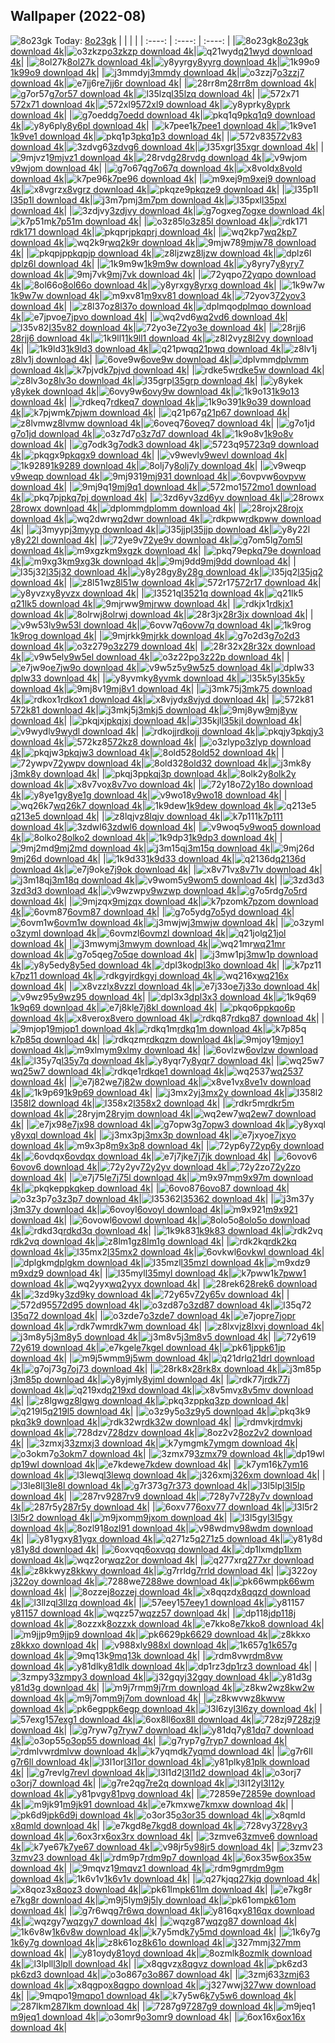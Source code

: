 ## Wallpaper (2022-08)
![8o23gk](https://th.wallhaven.cc/small/8o/8o23gk.jpg) Today: [8o23gk](https://th.wallhaven.cc/small/8o/8o23gk.jpg)
|      |      |      |
| :----: | :----: | :----: |
|![8o23gk](https://th.wallhaven.cc/small/8o/8o23gk.jpg)[8o23gk download 4k](https://wallhaven.cc/w/8o23gk)|![o3zkzp](https://th.wallhaven.cc/small/o3/o3zkzp.jpg)[o3zkzp download 4k](https://wallhaven.cc/w/o3zkzp)|![q21wyd](https://th.wallhaven.cc/small/q2/q21wyd.jpg)[q21wyd download 4k](https://wallhaven.cc/w/q21wyd)|
|![8ol27k](https://th.wallhaven.cc/small/8o/8ol27k.jpg)[8ol27k download 4k](https://wallhaven.cc/w/8ol27k)|![y8yyrg](https://th.wallhaven.cc/small/y8/y8yyrg.jpg)[y8yyrg download 4k](https://wallhaven.cc/w/y8yyrg)|![1k99o9](https://th.wallhaven.cc/small/1k/1k99o9.jpg)[1k99o9 download 4k](https://wallhaven.cc/w/1k99o9)|
|![j3mmdy](https://th.wallhaven.cc/small/j3/j3mmdy.jpg)[j3mmdy download 4k](https://wallhaven.cc/w/j3mmdy)|![o3zzj7](https://th.wallhaven.cc/small/o3/o3zzj7.jpg)[o3zzj7 download 4k](https://wallhaven.cc/w/o3zzj7)|![e7jj6r](https://th.wallhaven.cc/small/e7/e7jj6r.jpg)[e7jj6r download 4k](https://wallhaven.cc/w/e7jj6r)|
|![28rr8m](https://th.wallhaven.cc/small/28/28rr8m.jpg)[28rr8m download 4k](https://wallhaven.cc/w/28rr8m)|![g7or57](https://th.wallhaven.cc/small/g7/g7or57.jpg)[g7or57 download 4k](https://wallhaven.cc/w/g7or57)|![l35lzq](https://th.wallhaven.cc/small/l3/l35lzq.jpg)[l35lzq download 4k](https://wallhaven.cc/w/l35lzq)|
|![572x71](https://th.wallhaven.cc/small/57/572x71.jpg)[572x71 download 4k](https://wallhaven.cc/w/572x71)|![572xl9](https://th.wallhaven.cc/small/57/572xl9.jpg)[572xl9 download 4k](https://wallhaven.cc/w/572xl9)|![y8yprk](https://th.wallhaven.cc/small/y8/y8yprk.jpg)[y8yprk download 4k](https://wallhaven.cc/w/y8yprk)|
|![g7oedd](https://th.wallhaven.cc/small/g7/g7oedd.jpg)[g7oedd download 4k](https://wallhaven.cc/w/g7oedd)|![pkq1q9](https://th.wallhaven.cc/small/pk/pkq1q9.jpg)[pkq1q9 download 4k](https://wallhaven.cc/w/pkq1q9)|![y8y6pl](https://th.wallhaven.cc/small/y8/y8y6pl.jpg)[y8y6pl download 4k](https://wallhaven.cc/w/y8y6pl)|
|![k7pee1](https://th.wallhaven.cc/small/k7/k7pee1.jpg)[k7pee1 download 4k](https://wallhaven.cc/w/k7pee1)|![1k9ve1](https://th.wallhaven.cc/small/1k/1k9ve1.jpg)[1k9ve1 download 4k](https://wallhaven.cc/w/1k9ve1)|![pkq1p3](https://th.wallhaven.cc/small/pk/pkq1p3.jpg)[pkq1p3 download 4k](https://wallhaven.cc/w/pkq1p3)|
|![572v83](https://th.wallhaven.cc/small/57/572v83.jpg)[572v83 download 4k](https://wallhaven.cc/w/572v83)|![3zdvg6](https://th.wallhaven.cc/small/3z/3zdvg6.jpg)[3zdvg6 download 4k](https://wallhaven.cc/w/3zdvg6)|![l35xgr](https://th.wallhaven.cc/small/l3/l35xgr.jpg)[l35xgr download 4k](https://wallhaven.cc/w/l35xgr)|
|![9mjvz1](https://th.wallhaven.cc/small/9m/9mjvz1.jpg)[9mjvz1 download 4k](https://wallhaven.cc/w/9mjvz1)|![28rvdg](https://th.wallhaven.cc/small/28/28rvdg.jpg)[28rvdg download 4k](https://wallhaven.cc/w/28rvdg)|![v9wjom](https://th.wallhaven.cc/small/v9/v9wjom.jpg)[v9wjom download 4k](https://wallhaven.cc/w/v9wjom)|
|![g7o67q](https://th.wallhaven.cc/small/g7/g7o67q.jpg)[g7o67q download 4k](https://wallhaven.cc/w/g7o67q)|![x8vold](https://th.wallhaven.cc/small/x8/x8vold.jpg)[x8vold download 4k](https://wallhaven.cc/w/x8vold)|![k7pe96](https://th.wallhaven.cc/small/k7/k7pe96.jpg)[k7pe96 download 4k](https://wallhaven.cc/w/k7pe96)|
|![m9xej9](https://th.wallhaven.cc/small/m9/m9xej9.jpg)[m9xej9 download 4k](https://wallhaven.cc/w/m9xej9)|![x8vgrz](https://th.wallhaven.cc/small/x8/x8vgrz.jpg)[x8vgrz download 4k](https://wallhaven.cc/w/x8vgrz)|![pkqze9](https://th.wallhaven.cc/small/pk/pkqze9.jpg)[pkqze9 download 4k](https://wallhaven.cc/w/pkqze9)|
|![l35p1l](https://th.wallhaven.cc/small/l3/l35p1l.jpg)[l35p1l download 4k](https://wallhaven.cc/w/l35p1l)|![j3m7pm](https://th.wallhaven.cc/small/j3/j3m7pm.jpg)[j3m7pm download 4k](https://wallhaven.cc/w/j3m7pm)|![l35pxl](https://th.wallhaven.cc/small/l3/l35pxl.jpg)[l35pxl download 4k](https://wallhaven.cc/w/l35pxl)|
|![3zdjvy](https://th.wallhaven.cc/small/3z/3zdjvy.jpg)[3zdjvy download 4k](https://wallhaven.cc/w/3zdjvy)|![g7ogxe](https://th.wallhaven.cc/small/g7/g7ogxe.jpg)[g7ogxe download 4k](https://wallhaven.cc/w/g7ogxe)|![k7p51m](https://th.wallhaven.cc/small/k7/k7p51m.jpg)[k7p51m download 4k](https://wallhaven.cc/w/k7p51m)|
|![o3z85l](https://th.wallhaven.cc/small/o3/o3z85l.jpg)[o3z85l download 4k](https://wallhaven.cc/w/o3z85l)|![rdk171](https://th.wallhaven.cc/small/rd/rdk171.jpg)[rdk171 download 4k](https://wallhaven.cc/w/rdk171)|![pkqprj](https://th.wallhaven.cc/small/pk/pkqprj.jpg)[pkqprj download 4k](https://wallhaven.cc/w/pkqprj)|
|![wq2kp7](https://th.wallhaven.cc/small/wq/wq2kp7.jpg)[wq2kp7 download 4k](https://wallhaven.cc/w/wq2kp7)|![wq2k9r](https://th.wallhaven.cc/small/wq/wq2k9r.jpg)[wq2k9r download 4k](https://wallhaven.cc/w/wq2k9r)|![9mjw78](https://th.wallhaven.cc/small/9m/9mjw78.jpg)[9mjw78 download 4k](https://wallhaven.cc/w/9mjw78)|
|![pkqpjp](https://th.wallhaven.cc/small/pk/pkqpjp.jpg)[pkqpjp download 4k](https://wallhaven.cc/w/pkqpjp)|![z8ljzw](https://th.wallhaven.cc/small/z8/z8ljzw.jpg)[z8ljzw download 4k](https://wallhaven.cc/w/z8ljzw)|![dplz6l](https://th.wallhaven.cc/small/dp/dplz6l.jpg)[dplz6l download 4k](https://wallhaven.cc/w/dplz6l)|
|![1k9m9w](https://th.wallhaven.cc/small/1k/1k9m9w.jpg)[1k9m9w download 4k](https://wallhaven.cc/w/1k9m9w)|![y8yry7](https://th.wallhaven.cc/small/y8/y8yry7.jpg)[y8yry7 download 4k](https://wallhaven.cc/w/y8yry7)|![9mj7vk](https://th.wallhaven.cc/small/9m/9mj7vk.jpg)[9mj7vk download 4k](https://wallhaven.cc/w/9mj7vk)|
|![72yqpo](https://th.wallhaven.cc/small/72/72yqpo.jpg)[72yqpo download 4k](https://wallhaven.cc/w/72yqpo)|![8ol66o](https://th.wallhaven.cc/small/8o/8ol66o.jpg)[8ol66o download 4k](https://wallhaven.cc/w/8ol66o)|![y8yrxg](https://th.wallhaven.cc/small/y8/y8yrxg.jpg)[y8yrxg download 4k](https://wallhaven.cc/w/y8yrxg)|
|![1k9w7w](https://th.wallhaven.cc/small/1k/1k9w7w.jpg)[1k9w7w download 4k](https://wallhaven.cc/w/1k9w7w)|![m9xv81](https://th.wallhaven.cc/small/m9/m9xv81.jpg)[m9xv81 download 4k](https://wallhaven.cc/w/m9xv81)|![72yov3](https://th.wallhaven.cc/small/72/72yov3.jpg)[72yov3 download 4k](https://wallhaven.cc/w/72yov3)|
|![z8l37o](https://th.wallhaven.cc/small/z8/z8l37o.jpg)[z8l37o download 4k](https://wallhaven.cc/w/z8l37o)|![dplmqo](https://th.wallhaven.cc/small/dp/dplmqo.jpg)[dplmqo download 4k](https://wallhaven.cc/w/dplmqo)|![e7jpvo](https://th.wallhaven.cc/small/e7/e7jpvo.jpg)[e7jpvo download 4k](https://wallhaven.cc/w/e7jpvo)|
|![wq2vd6](https://th.wallhaven.cc/small/wq/wq2vd6.jpg)[wq2vd6 download 4k](https://wallhaven.cc/w/wq2vd6)|![l35v82](https://th.wallhaven.cc/small/l3/l35v82.jpg)[l35v82 download 4k](https://wallhaven.cc/w/l35v82)|![72yo3e](https://th.wallhaven.cc/small/72/72yo3e.jpg)[72yo3e download 4k](https://wallhaven.cc/w/72yo3e)|
|![28rjj6](https://th.wallhaven.cc/small/28/28rjj6.jpg)[28rjj6 download 4k](https://wallhaven.cc/w/28rjj6)|![1k9ll1](https://th.wallhaven.cc/small/1k/1k9ll1.jpg)[1k9ll1 download 4k](https://wallhaven.cc/w/1k9ll1)|![z8l2vy](https://th.wallhaven.cc/small/z8/z8l2vy.jpg)[z8l2vy download 4k](https://wallhaven.cc/w/z8l2vy)|
|![1k9ld3](https://th.wallhaven.cc/small/1k/1k9ld3.jpg)[1k9ld3 download 4k](https://wallhaven.cc/w/1k9ld3)|![q21pwq](https://th.wallhaven.cc/small/q2/q21pwq.jpg)[q21pwq download 4k](https://wallhaven.cc/w/q21pwq)|![z8lv1j](https://th.wallhaven.cc/small/z8/z8lv1j.jpg)[z8lv1j download 4k](https://wallhaven.cc/w/z8lv1j)|
|![6ove9w](https://th.wallhaven.cc/small/6o/6ove9w.jpg)[6ove9w download 4k](https://wallhaven.cc/w/6ove9w)|![dplvmm](https://th.wallhaven.cc/small/dp/dplvmm.jpg)[dplvmm download 4k](https://wallhaven.cc/w/dplvmm)|![k7pjvd](https://th.wallhaven.cc/small/k7/k7pjvd.jpg)[k7pjvd download 4k](https://wallhaven.cc/w/k7pjvd)|
|![rdke5w](https://th.wallhaven.cc/small/rd/rdke5w.jpg)[rdke5w download 4k](https://wallhaven.cc/w/rdke5w)|![z8lv3o](https://th.wallhaven.cc/small/z8/z8lv3o.jpg)[z8lv3o download 4k](https://wallhaven.cc/w/z8lv3o)|![l35grp](https://th.wallhaven.cc/small/l3/l35grp.jpg)[l35grp download 4k](https://wallhaven.cc/w/l35grp)|
|![y8ykek](https://th.wallhaven.cc/small/y8/y8ykek.jpg)[y8ykek download 4k](https://wallhaven.cc/w/y8ykek)|![6ovy9w](https://th.wallhaven.cc/small/6o/6ovy9w.jpg)[6ovy9w download 4k](https://wallhaven.cc/w/6ovy9w)|![1k9o13](https://th.wallhaven.cc/small/1k/1k9o13.jpg)[1k9o13 download 4k](https://wallhaven.cc/w/1k9o13)|
|![rdkeq7](https://th.wallhaven.cc/small/rd/rdkeq7.jpg)[rdkeq7 download 4k](https://wallhaven.cc/w/rdkeq7)|![1k9o39](https://th.wallhaven.cc/small/1k/1k9o39.jpg)[1k9o39 download 4k](https://wallhaven.cc/w/1k9o39)|![k7pjwm](https://th.wallhaven.cc/small/k7/k7pjwm.jpg)[k7pjwm download 4k](https://wallhaven.cc/w/k7pjwm)|
|![q21p67](https://th.wallhaven.cc/small/q2/q21p67.jpg)[q21p67 download 4k](https://wallhaven.cc/w/q21p67)|![z8lvmw](https://th.wallhaven.cc/small/z8/z8lvmw.jpg)[z8lvmw download 4k](https://wallhaven.cc/w/z8lvmw)|![6oveq7](https://th.wallhaven.cc/small/6o/6oveq7.jpg)[6oveq7 download 4k](https://wallhaven.cc/w/6oveq7)|
|![g7o1jd](https://th.wallhaven.cc/small/g7/g7o1jd.jpg)[g7o1jd download 4k](https://wallhaven.cc/w/g7o1jd)|![o3z7d7](https://th.wallhaven.cc/small/o3/o3z7d7.jpg)[o3z7d7 download 4k](https://wallhaven.cc/w/o3z7d7)|![1k9o8v](https://th.wallhaven.cc/small/1k/1k9o8v.jpg)[1k9o8v download 4k](https://wallhaven.cc/w/1k9o8v)|
|![g7odk3](https://th.wallhaven.cc/small/g7/g7odk3.jpg)[g7odk3 download 4k](https://wallhaven.cc/w/g7odk3)|![5723q9](https://th.wallhaven.cc/small/57/5723q9.jpg)[5723q9 download 4k](https://wallhaven.cc/w/5723q9)|![pkqgx9](https://th.wallhaven.cc/small/pk/pkqgx9.jpg)[pkqgx9 download 4k](https://wallhaven.cc/w/pkqgx9)|
|![v9wevl](https://th.wallhaven.cc/small/v9/v9wevl.jpg)[v9wevl download 4k](https://wallhaven.cc/w/v9wevl)|![1k9289](https://th.wallhaven.cc/small/1k/1k9289.jpg)[1k9289 download 4k](https://wallhaven.cc/w/1k9289)|![8olj7y](https://th.wallhaven.cc/small/8o/8olj7y.jpg)[8olj7y download 4k](https://wallhaven.cc/w/8olj7y)|
|![v9weqp](https://th.wallhaven.cc/small/v9/v9weqp.jpg)[v9weqp download 4k](https://wallhaven.cc/w/v9weqp)|![9mj931](https://th.wallhaven.cc/small/9m/9mj931.jpg)[9mj931 download 4k](https://wallhaven.cc/w/9mj931)|![6ovpvw](https://th.wallhaven.cc/small/6o/6ovpvw.jpg)[6ovpvw download 4k](https://wallhaven.cc/w/6ovpvw)|
|![9mj9q1](https://th.wallhaven.cc/small/9m/9mj9q1.jpg)[9mj9q1 download 4k](https://wallhaven.cc/w/9mj9q1)|![572mo1](https://th.wallhaven.cc/small/57/572mo1.jpg)[572mo1 download 4k](https://wallhaven.cc/w/572mo1)|![pkq7pj](https://th.wallhaven.cc/small/pk/pkq7pj.jpg)[pkq7pj download 4k](https://wallhaven.cc/w/pkq7pj)|
|![3zd6yv](https://th.wallhaven.cc/small/3z/3zd6yv.jpg)[3zd6yv download 4k](https://wallhaven.cc/w/3zd6yv)|![28rowx](https://th.wallhaven.cc/small/28/28rowx.jpg)[28rowx download 4k](https://wallhaven.cc/w/28rowx)|![dplomm](https://th.wallhaven.cc/small/dp/dplomm.jpg)[dplomm download 4k](https://wallhaven.cc/w/dplomm)|
|![28rojx](https://th.wallhaven.cc/small/28/28rojx.jpg)[28rojx download 4k](https://wallhaven.cc/w/28rojx)|![wq2dwr](https://th.wallhaven.cc/small/wq/wq2dwr.jpg)[wq2dwr download 4k](https://wallhaven.cc/w/wq2dwr)|![rdkpww](https://th.wallhaven.cc/small/rd/rdkpww.jpg)[rdkpww download 4k](https://wallhaven.cc/w/rdkpww)|
|![j3myyp](https://th.wallhaven.cc/small/j3/j3myyp.jpg)[j3myyp download 4k](https://wallhaven.cc/w/j3myyp)|![l35jjp](https://th.wallhaven.cc/small/l3/l35jjp.jpg)[l35jjp download 4k](https://wallhaven.cc/w/l35jjp)|![y8y22l](https://th.wallhaven.cc/small/y8/y8y22l.jpg)[y8y22l download 4k](https://wallhaven.cc/w/y8y22l)|
|![72ye9v](https://th.wallhaven.cc/small/72/72ye9v.jpg)[72ye9v download 4k](https://wallhaven.cc/w/72ye9v)|![g7om5l](https://th.wallhaven.cc/small/g7/g7om5l.jpg)[g7om5l download 4k](https://wallhaven.cc/w/g7om5l)|![m9xgzk](https://th.wallhaven.cc/small/m9/m9xgzk.jpg)[m9xgzk download 4k](https://wallhaven.cc/w/m9xgzk)|
|![pkq79e](https://th.wallhaven.cc/small/pk/pkq79e.jpg)[pkq79e download 4k](https://wallhaven.cc/w/pkq79e)|![m9xg3k](https://th.wallhaven.cc/small/m9/m9xg3k.jpg)[m9xg3k download 4k](https://wallhaven.cc/w/m9xg3k)|![9mj9dd](https://th.wallhaven.cc/small/9m/9mj9dd.jpg)[9mj9dd download 4k](https://wallhaven.cc/w/9mj9dd)|
|![l35j32](https://th.wallhaven.cc/small/l3/l35j32.jpg)[l35j32 download 4k](https://wallhaven.cc/w/l35j32)|![y8y28g](https://th.wallhaven.cc/small/y8/y8y28g.jpg)[y8y28g download 4k](https://wallhaven.cc/w/y8y28g)|![l35jq2](https://th.wallhaven.cc/small/l3/l35jq2.jpg)[l35jq2 download 4k](https://wallhaven.cc/w/l35jq2)|
|![z8l51w](https://th.wallhaven.cc/small/z8/z8l51w.jpg)[z8l51w download 4k](https://wallhaven.cc/w/z8l51w)|![572r17](https://th.wallhaven.cc/small/57/572r17.jpg)[572r17 download 4k](https://wallhaven.cc/w/572r17)|![y8yvzx](https://th.wallhaven.cc/small/y8/y8yvzx.jpg)[y8yvzx download 4k](https://wallhaven.cc/w/y8yvzx)|
|![l3521q](https://th.wallhaven.cc/small/l3/l3521q.jpg)[l3521q download 4k](https://wallhaven.cc/w/l3521q)|![q21lk5](https://th.wallhaven.cc/small/q2/q21lk5.jpg)[q21lk5 download 4k](https://wallhaven.cc/w/q21lk5)|![9mjrww](https://th.wallhaven.cc/small/9m/9mjrww.jpg)[9mjrww download 4k](https://wallhaven.cc/w/9mjrww)|
|![rdkjx1](https://th.wallhaven.cc/small/rd/rdkjx1.jpg)[rdkjx1 download 4k](https://wallhaven.cc/w/rdkjx1)|![8olrwj](https://th.wallhaven.cc/small/8o/8olrwj.jpg)[8olrwj download 4k](https://wallhaven.cc/w/8olrwj)|![28r3jx](https://th.wallhaven.cc/small/28/28r3jx.jpg)[28r3jx download 4k](https://wallhaven.cc/w/28r3jx)|
|![v9w53l](https://th.wallhaven.cc/small/v9/v9w53l.jpg)[v9w53l download 4k](https://wallhaven.cc/w/v9w53l)|![6ovw7q](https://th.wallhaven.cc/small/6o/6ovw7q.jpg)[6ovw7q download 4k](https://wallhaven.cc/w/6ovw7q)|![1k9rog](https://th.wallhaven.cc/small/1k/1k9rog.jpg)[1k9rog download 4k](https://wallhaven.cc/w/1k9rog)|
|![9mjrkk](https://th.wallhaven.cc/small/9m/9mjrkk.jpg)[9mjrkk download 4k](https://wallhaven.cc/w/9mjrkk)|![g7o2d3](https://th.wallhaven.cc/small/g7/g7o2d3.jpg)[g7o2d3 download 4k](https://wallhaven.cc/w/g7o2d3)|![o3z279](https://th.wallhaven.cc/small/o3/o3z279.jpg)[o3z279 download 4k](https://wallhaven.cc/w/o3z279)|
|![28r32x](https://th.wallhaven.cc/small/28/28r32x.jpg)[28r32x download 4k](https://wallhaven.cc/w/28r32x)|![v9w5el](https://th.wallhaven.cc/small/v9/v9w5el.jpg)[v9w5el download 4k](https://wallhaven.cc/w/v9w5el)|![o3z22p](https://th.wallhaven.cc/small/o3/o3z22p.jpg)[o3z22p download 4k](https://wallhaven.cc/w/o3z22p)|
|![e7jw9o](https://th.wallhaven.cc/small/e7/e7jw9o.jpg)[e7jw9o download 4k](https://wallhaven.cc/w/e7jw9o)|![v9w5z5](https://th.wallhaven.cc/small/v9/v9w5z5.jpg)[v9w5z5 download 4k](https://wallhaven.cc/w/v9w5z5)|![dplw33](https://th.wallhaven.cc/small/dp/dplw33.jpg)[dplw33 download 4k](https://wallhaven.cc/w/dplw33)|
|![y8yvmk](https://th.wallhaven.cc/small/y8/y8yvmk.jpg)[y8yvmk download 4k](https://wallhaven.cc/w/y8yvmk)|![l35k5y](https://th.wallhaven.cc/small/l3/l35k5y.jpg)[l35k5y download 4k](https://wallhaven.cc/w/l35k5y)|![9mj8v1](https://th.wallhaven.cc/small/9m/9mj8v1.jpg)[9mj8v1 download 4k](https://wallhaven.cc/w/9mj8v1)|
|![j3mk75](https://th.wallhaven.cc/small/j3/j3mk75.jpg)[j3mk75 download 4k](https://wallhaven.cc/w/j3mk75)|![rdkox1](https://th.wallhaven.cc/small/rd/rdkox1.jpg)[rdkox1 download 4k](https://wallhaven.cc/w/rdkox1)|![x8vjyd](https://th.wallhaven.cc/small/x8/x8vjyd.jpg)[x8vjyd download 4k](https://wallhaven.cc/w/x8vjyd)|
|![572k81](https://th.wallhaven.cc/small/57/572k81.jpg)[572k81 download 4k](https://wallhaven.cc/w/572k81)|![j3mkj5](https://th.wallhaven.cc/small/j3/j3mkj5.jpg)[j3mkj5 download 4k](https://wallhaven.cc/w/j3mkj5)|![9mj8yw](https://th.wallhaven.cc/small/9m/9mj8yw.jpg)[9mj8yw download 4k](https://wallhaven.cc/w/9mj8yw)|
|![pkqjxj](https://th.wallhaven.cc/small/pk/pkqjxj.jpg)[pkqjxj download 4k](https://wallhaven.cc/w/pkqjxj)|![l35kjl](https://th.wallhaven.cc/small/l3/l35kjl.jpg)[l35kjl download 4k](https://wallhaven.cc/w/l35kjl)|![v9wydl](https://th.wallhaven.cc/small/v9/v9wydl.jpg)[v9wydl download 4k](https://wallhaven.cc/w/v9wydl)|
|![rdkojj](https://th.wallhaven.cc/small/rd/rdkojj.jpg)[rdkojj download 4k](https://wallhaven.cc/w/rdkojj)|![pkqjy3](https://th.wallhaven.cc/small/pk/pkqjy3.jpg)[pkqjy3 download 4k](https://wallhaven.cc/w/pkqjy3)|![572kz8](https://th.wallhaven.cc/small/57/572kz8.jpg)[572kz8 download 4k](https://wallhaven.cc/w/572kz8)|
|![o3zlyp](https://th.wallhaven.cc/small/o3/o3zlyp.jpg)[o3zlyp download 4k](https://wallhaven.cc/w/o3zlyp)|![pkqjw3](https://th.wallhaven.cc/small/pk/pkqjw3.jpg)[pkqjw3 download 4k](https://wallhaven.cc/w/pkqjw3)|![8old52](https://th.wallhaven.cc/small/8o/8old52.jpg)[8old52 download 4k](https://wallhaven.cc/w/8old52)|
|![72ywpv](https://th.wallhaven.cc/small/72/72ywpv.jpg)[72ywpv download 4k](https://wallhaven.cc/w/72ywpv)|![8old32](https://th.wallhaven.cc/small/8o/8old32.jpg)[8old32 download 4k](https://wallhaven.cc/w/8old32)|![j3mk8y](https://th.wallhaven.cc/small/j3/j3mk8y.jpg)[j3mk8y download 4k](https://wallhaven.cc/w/j3mk8y)|
|![pkqj3p](https://th.wallhaven.cc/small/pk/pkqj3p.jpg)[pkqj3p download 4k](https://wallhaven.cc/w/pkqj3p)|![8olk2y](https://th.wallhaven.cc/small/8o/8olk2y.jpg)[8olk2y download 4k](https://wallhaven.cc/w/8olk2y)|![x8v7vo](https://th.wallhaven.cc/small/x8/x8v7vo.jpg)[x8v7vo download 4k](https://wallhaven.cc/w/x8v7vo)|
|![72y18o](https://th.wallhaven.cc/small/72/72y18o.jpg)[72y18o download 4k](https://wallhaven.cc/w/72y18o)|![y8ye1g](https://th.wallhaven.cc/small/y8/y8ye1g.jpg)[y8ye1g download 4k](https://wallhaven.cc/w/y8ye1g)|![v9wo18](https://th.wallhaven.cc/small/v9/v9wo18.jpg)[v9wo18 download 4k](https://wallhaven.cc/w/v9wo18)|
|![wq26k7](https://th.wallhaven.cc/small/wq/wq26k7.jpg)[wq26k7 download 4k](https://wallhaven.cc/w/wq26k7)|![1k9dew](https://th.wallhaven.cc/small/1k/1k9dew.jpg)[1k9dew download 4k](https://wallhaven.cc/w/1k9dew)|![q213e5](https://th.wallhaven.cc/small/q2/q213e5.jpg)[q213e5 download 4k](https://wallhaven.cc/w/q213e5)|
|![z8lqjv](https://th.wallhaven.cc/small/z8/z8lqjv.jpg)[z8lqjv download 4k](https://wallhaven.cc/w/z8lqjv)|![k7p111](https://th.wallhaven.cc/small/k7/k7p111.jpg)[k7p111 download 4k](https://wallhaven.cc/w/k7p111)|![3zdwl6](https://th.wallhaven.cc/small/3z/3zdwl6.jpg)[3zdwl6 download 4k](https://wallhaven.cc/w/3zdwl6)|
|![v9woq5](https://th.wallhaven.cc/small/v9/v9woq5.jpg)[v9woq5 download 4k](https://wallhaven.cc/w/v9woq5)|![8olko2](https://th.wallhaven.cc/small/8o/8olko2.jpg)[8olko2 download 4k](https://wallhaven.cc/w/8olko2)|![1k9dp3](https://th.wallhaven.cc/small/1k/1k9dp3.jpg)[1k9dp3 download 4k](https://wallhaven.cc/w/1k9dp3)|
|![9mj2md](https://th.wallhaven.cc/small/9m/9mj2md.jpg)[9mj2md download 4k](https://wallhaven.cc/w/9mj2md)|![j3m15q](https://th.wallhaven.cc/small/j3/j3m15q.jpg)[j3m15q download 4k](https://wallhaven.cc/w/j3m15q)|![9mj26d](https://th.wallhaven.cc/small/9m/9mj26d.jpg)[9mj26d download 4k](https://wallhaven.cc/w/9mj26d)|
|![1k9d33](https://th.wallhaven.cc/small/1k/1k9d33.jpg)[1k9d33 download 4k](https://wallhaven.cc/w/1k9d33)|![q2136d](https://th.wallhaven.cc/small/q2/q2136d.jpg)[q2136d download 4k](https://wallhaven.cc/w/q2136d)|![e7j9ok](https://th.wallhaven.cc/small/e7/e7j9ok.jpg)[e7j9ok download 4k](https://wallhaven.cc/w/e7j9ok)|
|![x8v71v](https://th.wallhaven.cc/small/x8/x8v71v.jpg)[x8v71v download 4k](https://wallhaven.cc/w/x8v71v)|![j3m18q](https://th.wallhaven.cc/small/j3/j3m18q.jpg)[j3m18q download 4k](https://wallhaven.cc/w/j3m18q)|![v9wom5](https://th.wallhaven.cc/small/v9/v9wom5.jpg)[v9wom5 download 4k](https://wallhaven.cc/w/v9wom5)|
|![3zd3d3](https://th.wallhaven.cc/small/3z/3zd3d3.jpg)[3zd3d3 download 4k](https://wallhaven.cc/w/3zd3d3)|![v9wzwp](https://th.wallhaven.cc/small/v9/v9wzwp.jpg)[v9wzwp download 4k](https://wallhaven.cc/w/v9wzwp)|![g7o5rd](https://th.wallhaven.cc/small/g7/g7o5rd.jpg)[g7o5rd download 4k](https://wallhaven.cc/w/g7o5rd)|
|![9mjzqx](https://th.wallhaven.cc/small/9m/9mjzqx.jpg)[9mjzqx download 4k](https://wallhaven.cc/w/9mjzqx)|![k7pzom](https://th.wallhaven.cc/small/k7/k7pzom.jpg)[k7pzom download 4k](https://wallhaven.cc/w/k7pzom)|![6ovm87](https://th.wallhaven.cc/small/6o/6ovm87.jpg)[6ovm87 download 4k](https://wallhaven.cc/w/6ovm87)|
|![g7o5yd](https://th.wallhaven.cc/small/g7/g7o5yd.jpg)[g7o5yd download 4k](https://wallhaven.cc/w/g7o5yd)|![6ovm1w](https://th.wallhaven.cc/small/6o/6ovm1w.jpg)[6ovm1w download 4k](https://wallhaven.cc/w/6ovm1w)|![j3mwjw](https://th.wallhaven.cc/small/j3/j3mwjw.jpg)[j3mwjw download 4k](https://wallhaven.cc/w/j3mwjw)|
|![o3zyml](https://th.wallhaven.cc/small/o3/o3zyml.jpg)[o3zyml download 4k](https://wallhaven.cc/w/o3zyml)|![6ovmzl](https://th.wallhaven.cc/small/6o/6ovmzl.jpg)[6ovmzl download 4k](https://wallhaven.cc/w/6ovmzl)|![q21jol](https://th.wallhaven.cc/small/q2/q21jol.jpg)[q21jol download 4k](https://wallhaven.cc/w/q21jol)|
|![j3mwym](https://th.wallhaven.cc/small/j3/j3mwym.jpg)[j3mwym download 4k](https://wallhaven.cc/w/j3mwym)|![wq21mr](https://th.wallhaven.cc/small/wq/wq21mr.jpg)[wq21mr download 4k](https://wallhaven.cc/w/wq21mr)|![g7o5qe](https://th.wallhaven.cc/small/g7/g7o5qe.jpg)[g7o5qe download 4k](https://wallhaven.cc/w/g7o5qe)|
|![j3mw1p](https://th.wallhaven.cc/small/j3/j3mw1p.jpg)[j3mw1p download 4k](https://wallhaven.cc/w/j3mw1p)|![y8y5ed](https://th.wallhaven.cc/small/y8/y8y5ed.jpg)[y8y5ed download 4k](https://wallhaven.cc/w/y8y5ed)|![dpl3ko](https://th.wallhaven.cc/small/dp/dpl3ko.jpg)[dpl3ko download 4k](https://wallhaven.cc/w/dpl3ko)|
|![k7pz11](https://th.wallhaven.cc/small/k7/k7pz11.jpg)[k7pz11 download 4k](https://wallhaven.cc/w/k7pz11)|![rdkgyj](https://th.wallhaven.cc/small/rd/rdkgyj.jpg)[rdkgyj download 4k](https://wallhaven.cc/w/rdkgyj)|![wq216x](https://th.wallhaven.cc/small/wq/wq216x.jpg)[wq216x download 4k](https://wallhaven.cc/w/wq216x)|
|![x8vzzl](https://th.wallhaven.cc/small/x8/x8vzzl.jpg)[x8vzzl download 4k](https://wallhaven.cc/w/x8vzzl)|![e7j33o](https://th.wallhaven.cc/small/e7/e7j33o.jpg)[e7j33o download 4k](https://wallhaven.cc/w/e7j33o)|![v9wz95](https://th.wallhaven.cc/small/v9/v9wz95.jpg)[v9wz95 download 4k](https://wallhaven.cc/w/v9wz95)|
|![dpl3x3](https://th.wallhaven.cc/small/dp/dpl3x3.jpg)[dpl3x3 download 4k](https://wallhaven.cc/w/dpl3x3)|![1k9q69](https://th.wallhaven.cc/small/1k/1k9q69.jpg)[1k9q69 download 4k](https://wallhaven.cc/w/1k9q69)|![e7j8kl](https://th.wallhaven.cc/small/e7/e7j8kl.jpg)[e7j8kl download 4k](https://wallhaven.cc/w/e7j8kl)|
|![pkqo6p](https://th.wallhaven.cc/small/pk/pkqo6p.jpg)[pkqo6p download 4k](https://wallhaven.cc/w/pkqo6p)|![x8vero](https://th.wallhaven.cc/small/x8/x8vero.jpg)[x8vero download 4k](https://wallhaven.cc/w/x8vero)|![rdkq87](https://th.wallhaven.cc/small/rd/rdkq87.jpg)[rdkq87 download 4k](https://wallhaven.cc/w/rdkq87)|
|![9mjop1](https://th.wallhaven.cc/small/9m/9mjop1.jpg)[9mjop1 download 4k](https://wallhaven.cc/w/9mjop1)|![rdkq1m](https://th.wallhaven.cc/small/rd/rdkq1m.jpg)[rdkq1m download 4k](https://wallhaven.cc/w/rdkq1m)|![k7p85q](https://th.wallhaven.cc/small/k7/k7p85q.jpg)[k7p85q download 4k](https://wallhaven.cc/w/k7p85q)|
|![rdkqzm](https://th.wallhaven.cc/small/rd/rdkqzm.jpg)[rdkqzm download 4k](https://wallhaven.cc/w/rdkqzm)|![9mjoy1](https://th.wallhaven.cc/small/9m/9mjoy1.jpg)[9mjoy1 download 4k](https://wallhaven.cc/w/9mjoy1)|![m9xlmy](https://th.wallhaven.cc/small/m9/m9xlmy.jpg)[m9xlmy download 4k](https://wallhaven.cc/w/m9xlmy)|
|![6ovlzw](https://th.wallhaven.cc/small/6o/6ovlzw.jpg)[6ovlzw download 4k](https://wallhaven.cc/w/6ovlzw)|![l35y7q](https://th.wallhaven.cc/small/l3/l35y7q.jpg)[l35y7q download 4k](https://wallhaven.cc/w/l35y7q)|![y8yqr7](https://th.wallhaven.cc/small/y8/y8yqr7.jpg)[y8yqr7 download 4k](https://wallhaven.cc/w/y8yqr7)|
|![wq25w7](https://th.wallhaven.cc/small/wq/wq25w7.jpg)[wq25w7 download 4k](https://wallhaven.cc/w/wq25w7)|![rdkqe1](https://th.wallhaven.cc/small/rd/rdkqe1.jpg)[rdkqe1 download 4k](https://wallhaven.cc/w/rdkqe1)|![wq2537](https://th.wallhaven.cc/small/wq/wq2537.jpg)[wq2537 download 4k](https://wallhaven.cc/w/wq2537)|
|![e7j82w](https://th.wallhaven.cc/small/e7/e7j82w.jpg)[e7j82w download 4k](https://wallhaven.cc/w/e7j82w)|![x8ve1v](https://th.wallhaven.cc/small/x8/x8ve1v.jpg)[x8ve1v download 4k](https://wallhaven.cc/w/x8ve1v)|![1k9p69](https://th.wallhaven.cc/small/1k/1k9p69.jpg)[1k9p69 download 4k](https://wallhaven.cc/w/1k9p69)|
|![j3mx2y](https://th.wallhaven.cc/small/j3/j3mx2y.jpg)[j3mx2y download 4k](https://wallhaven.cc/w/j3mx2y)|![l358l2](https://th.wallhaven.cc/small/l3/l358l2.jpg)[l358l2 download 4k](https://wallhaven.cc/w/l358l2)|![l358x2](https://th.wallhaven.cc/small/l3/l358x2.jpg)[l358x2 download 4k](https://wallhaven.cc/w/l358x2)|
|![rdkr5m](https://th.wallhaven.cc/small/rd/rdkr5m.jpg)[rdkr5m download 4k](https://wallhaven.cc/w/rdkr5m)|![28ryjm](https://th.wallhaven.cc/small/28/28ryjm.jpg)[28ryjm download 4k](https://wallhaven.cc/w/28ryjm)|![wq2ew7](https://th.wallhaven.cc/small/wq/wq2ew7.jpg)[wq2ew7 download 4k](https://wallhaven.cc/w/wq2ew7)|
|![e7jx98](https://th.wallhaven.cc/small/e7/e7jx98.jpg)[e7jx98 download 4k](https://wallhaven.cc/w/e7jx98)|![g7opw3](https://th.wallhaven.cc/small/g7/g7opw3.jpg)[g7opw3 download 4k](https://wallhaven.cc/w/g7opw3)|![y8yxql](https://th.wallhaven.cc/small/y8/y8yxql.jpg)[y8yxql download 4k](https://wallhaven.cc/w/y8yxql)|
|![j3mx3p](https://th.wallhaven.cc/small/j3/j3mx3p.jpg)[j3mx3p download 4k](https://wallhaven.cc/w/j3mx3p)|![e7jxyo](https://th.wallhaven.cc/small/e7/e7jxyo.jpg)[e7jxyo download 4k](https://wallhaven.cc/w/e7jxyo)|![m9x3p8](https://th.wallhaven.cc/small/m9/m9x3p8.jpg)[m9x3p8 download 4k](https://wallhaven.cc/w/m9x3p8)|
|![72yp6y](https://th.wallhaven.cc/small/72/72yp6y.jpg)[72yp6y download 4k](https://wallhaven.cc/w/72yp6y)|![6ovdqx](https://th.wallhaven.cc/small/6o/6ovdqx.jpg)[6ovdqx download 4k](https://wallhaven.cc/w/6ovdqx)|![e7j7jk](https://th.wallhaven.cc/small/e7/e7j7jk.jpg)[e7j7jk download 4k](https://wallhaven.cc/w/e7j7jk)|
|![6ovov6](https://th.wallhaven.cc/small/6o/6ovov6.jpg)[6ovov6 download 4k](https://wallhaven.cc/w/6ovov6)|![72y2yv](https://th.wallhaven.cc/small/72/72y2yv.jpg)[72y2yv download 4k](https://wallhaven.cc/w/72y2yv)|![72y2zo](https://th.wallhaven.cc/small/72/72y2zo.jpg)[72y2zo download 4k](https://wallhaven.cc/w/72y2zo)|
|![e7j75l](https://th.wallhaven.cc/small/e7/e7j75l.jpg)[e7j75l download 4k](https://wallhaven.cc/w/e7j75l)|![m9x97m](https://th.wallhaven.cc/small/m9/m9x97m.jpg)[m9x97m download 4k](https://wallhaven.cc/w/m9x97m)|![pkqkep](https://th.wallhaven.cc/small/pk/pkqkep.jpg)[pkqkep download 4k](https://wallhaven.cc/w/pkqkep)|
|![6ovo87](https://th.wallhaven.cc/small/6o/6ovo87.jpg)[6ovo87 download 4k](https://wallhaven.cc/w/6ovo87)|![o3z3p7](https://th.wallhaven.cc/small/o3/o3z3p7.jpg)[o3z3p7 download 4k](https://wallhaven.cc/w/o3z3p7)|![l35362](https://th.wallhaven.cc/small/l3/l35362.jpg)[l35362 download 4k](https://wallhaven.cc/w/l35362)|
|![j3m37y](https://th.wallhaven.cc/small/j3/j3m37y.jpg)[j3m37y download 4k](https://wallhaven.cc/w/j3m37y)|![6ovoyl](https://th.wallhaven.cc/small/6o/6ovoyl.jpg)[6ovoyl download 4k](https://wallhaven.cc/w/6ovoyl)|![m9x921](https://th.wallhaven.cc/small/m9/m9x921.jpg)[m9x921 download 4k](https://wallhaven.cc/w/m9x921)|
|![6ovowl](https://th.wallhaven.cc/small/6o/6ovowl.jpg)[6ovowl download 4k](https://wallhaven.cc/w/6ovowl)|![8olo5o](https://th.wallhaven.cc/small/8o/8olo5o.jpg)[8olo5o download 4k](https://wallhaven.cc/w/8olo5o)|![rdkd3q](https://th.wallhaven.cc/small/rd/rdkd3q.jpg)[rdkd3q download 4k](https://wallhaven.cc/w/rdkd3q)|
|![1k9k83](https://th.wallhaven.cc/small/1k/1k9k83.jpg)[1k9k83 download 4k](https://wallhaven.cc/w/1k9k83)|![rdk2vq](https://th.wallhaven.cc/small/rd/rdk2vq.jpg)[rdk2vq download 4k](https://wallhaven.cc/w/rdk2vq)|![z8lm1g](https://th.wallhaven.cc/small/z8/z8lm1g.jpg)[z8lm1g download 4k](https://wallhaven.cc/w/z8lm1g)|
|![rdk2kq](https://th.wallhaven.cc/small/rd/rdk2kq.jpg)[rdk2kq download 4k](https://wallhaven.cc/w/rdk2kq)|![l35mx2](https://th.wallhaven.cc/small/l3/l35mx2.jpg)[l35mx2 download 4k](https://wallhaven.cc/w/l35mx2)|![6ovkwl](https://th.wallhaven.cc/small/6o/6ovkwl.jpg)[6ovkwl download 4k](https://wallhaven.cc/w/6ovkwl)|
|![dplgkm](https://th.wallhaven.cc/small/dp/dplgkm.jpg)[dplgkm download 4k](https://wallhaven.cc/w/dplgkm)|![l35mzl](https://th.wallhaven.cc/small/l3/l35mzl.jpg)[l35mzl download 4k](https://wallhaven.cc/w/l35mzl)|![m9xdz9](https://th.wallhaven.cc/small/m9/m9xdz9.jpg)[m9xdz9 download 4k](https://wallhaven.cc/w/m9xdz9)|
|![l35myl](https://th.wallhaven.cc/small/l3/l35myl.jpg)[l35myl download 4k](https://wallhaven.cc/w/l35myl)|![k7pww1](https://th.wallhaven.cc/small/k7/k7pww1.jpg)[k7pww1 download 4k](https://wallhaven.cc/w/k7pww1)|![wq2yyx](https://th.wallhaven.cc/small/wq/wq2yyx.jpg)[wq2yyx download 4k](https://wallhaven.cc/w/wq2yyx)|
|![28rek6](https://th.wallhaven.cc/small/28/28rek6.jpg)[28rek6 download 4k](https://wallhaven.cc/w/28rek6)|![3zd9ky](https://th.wallhaven.cc/small/3z/3zd9ky.jpg)[3zd9ky download 4k](https://wallhaven.cc/w/3zd9ky)|![72y65v](https://th.wallhaven.cc/small/72/72y65v.jpg)[72y65v download 4k](https://wallhaven.cc/w/72y65v)|
|![572d95](https://th.wallhaven.cc/small/57/572d95.jpg)[572d95 download 4k](https://wallhaven.cc/w/572d95)|![o3zd87](https://th.wallhaven.cc/small/o3/o3zd87.jpg)[o3zd87 download 4k](https://wallhaven.cc/w/o3zd87)|![l35q72](https://th.wallhaven.cc/small/l3/l35q72.jpg)[l35q72 download 4k](https://wallhaven.cc/w/l35q72)|
|![o3zde7](https://th.wallhaven.cc/small/o3/o3zde7.jpg)[o3zde7 download 4k](https://wallhaven.cc/w/o3zde7)|![e7jopr](https://th.wallhaven.cc/small/e7/e7jopr.jpg)[e7jopr download 4k](https://wallhaven.cc/w/e7jopr)|![rdk7wm](https://th.wallhaven.cc/small/rd/rdk7wm.jpg)[rdk7wm download 4k](https://wallhaven.cc/w/rdk7wm)|
|![z8lxvj](https://th.wallhaven.cc/small/z8/z8lxvj.jpg)[z8lxvj download 4k](https://wallhaven.cc/w/z8lxvj)|![j3m8y5](https://th.wallhaven.cc/small/j3/j3m8y5.jpg)[j3m8y5 download 4k](https://wallhaven.cc/w/j3m8y5)|![j3m8v5](https://th.wallhaven.cc/small/j3/j3m8v5.jpg)[j3m8v5 download 4k](https://wallhaven.cc/w/j3m8v5)|
|![72y619](https://th.wallhaven.cc/small/72/72y619.jpg)[72y619 download 4k](https://wallhaven.cc/w/72y619)|![e7kgel](https://th.wallhaven.cc/small/e7/e7kgel.jpg)[e7kgel download 4k](https://wallhaven.cc/w/e7kgel)|![pk61jp](https://th.wallhaven.cc/small/pk/pk61jp.jpg)[pk61jp download 4k](https://wallhaven.cc/w/pk61jp)|
|![m9j5wm](https://th.wallhaven.cc/small/m9/m9j5wm.jpg)[m9j5wm download 4k](https://wallhaven.cc/w/m9j5wm)|![q21drl](https://th.wallhaven.cc/small/q2/q21drl.jpg)[q21drl download 4k](https://wallhaven.cc/w/q21drl)|![g7oj73](https://th.wallhaven.cc/small/g7/g7oj73.jpg)[g7oj73 download 4k](https://wallhaven.cc/w/g7oj73)|
|![28rk8x](https://th.wallhaven.cc/small/28/28rk8x.jpg)[28rk8x download 4k](https://wallhaven.cc/w/28rk8x)|![j3m85p](https://th.wallhaven.cc/small/j3/j3m85p.jpg)[j3m85p download 4k](https://wallhaven.cc/w/j3m85p)|![y8yjml](https://th.wallhaven.cc/small/y8/y8yjml.jpg)[y8yjml download 4k](https://wallhaven.cc/w/y8yjml)|
|![rdk77j](https://th.wallhaven.cc/small/rd/rdk77j.jpg)[rdk77j download 4k](https://wallhaven.cc/w/rdk77j)|![q219xd](https://th.wallhaven.cc/small/q2/q219xd.jpg)[q219xd download 4k](https://wallhaven.cc/w/q219xd)|![x8v5mv](https://th.wallhaven.cc/small/x8/x8v5mv.jpg)[x8v5mv download 4k](https://wallhaven.cc/w/x8v5mv)|
|![z8lgwg](https://th.wallhaven.cc/small/z8/z8lgwg.jpg)[z8lgwg download 4k](https://wallhaven.cc/w/z8lgwg)|![pkq3zp](https://th.wallhaven.cc/small/pk/pkq3zp.jpg)[pkq3zp download 4k](https://wallhaven.cc/w/pkq3zp)|![q219l5](https://th.wallhaven.cc/small/q2/q219l5.jpg)[q219l5 download 4k](https://wallhaven.cc/w/q219l5)|
|![o3z9y5](https://th.wallhaven.cc/small/o3/o3z9y5.jpg)[o3z9y5 download 4k](https://wallhaven.cc/w/o3z9y5)|![pkq3k9](https://th.wallhaven.cc/small/pk/pkq3k9.jpg)[pkq3k9 download 4k](https://wallhaven.cc/w/pkq3k9)|![rdk32w](https://th.wallhaven.cc/small/rd/rdk32w.jpg)[rdk32w download 4k](https://wallhaven.cc/w/rdk32w)|
|![rdmvkj](https://th.wallhaven.cc/small/rd/rdmvkj.jpg)[rdmvkj download 4k](https://wallhaven.cc/w/rdmvkj)|![728dzv](https://th.wallhaven.cc/small/72/728dzv.jpg)[728dzv download 4k](https://wallhaven.cc/w/728dzv)|![8oz2v2](https://th.wallhaven.cc/small/8o/8oz2v2.jpg)[8oz2v2 download 4k](https://wallhaven.cc/w/8oz2v2)|
|![3zmxj3](https://th.wallhaven.cc/small/3z/3zmxj3.jpg)[3zmxj3 download 4k](https://wallhaven.cc/w/3zmxj3)|![k7ymgm](https://th.wallhaven.cc/small/k7/k7ymgm.jpg)[k7ymgm download 4k](https://wallhaven.cc/w/k7ymgm)|![o3okm7](https://th.wallhaven.cc/small/o3/o3okm7.jpg)[o3okm7 download 4k](https://wallhaven.cc/w/o3okm7)|
|![3zmx79](https://th.wallhaven.cc/small/3z/3zmx79.jpg)[3zmx79 download 4k](https://wallhaven.cc/w/3zmx79)|![dp19wl](https://th.wallhaven.cc/small/dp/dp19wl.jpg)[dp19wl download 4k](https://wallhaven.cc/w/dp19wl)|![e7kdew](https://th.wallhaven.cc/small/e7/e7kdew.jpg)[e7kdew download 4k](https://wallhaven.cc/w/e7kdew)|
|![k7ym16](https://th.wallhaven.cc/small/k7/k7ym16.jpg)[k7ym16 download 4k](https://wallhaven.cc/w/k7ym16)|![l3lewq](https://th.wallhaven.cc/small/l3/l3lewq.jpg)[l3lewq download 4k](https://wallhaven.cc/w/l3lewq)|![j326xm](https://th.wallhaven.cc/small/j3/j326xm.jpg)[j326xm download 4k](https://wallhaven.cc/w/j326xm)|
|![l3le8l](https://th.wallhaven.cc/small/l3/l3le8l.jpg)[l3le8l download 4k](https://wallhaven.cc/w/l3le8l)|![g7r373](https://th.wallhaven.cc/small/g7/g7r373.jpg)[g7r373 download 4k](https://wallhaven.cc/w/g7r373)|![l3l5lp](https://th.wallhaven.cc/small/l3/l3l5lp.jpg)[l3l5lp download 4k](https://wallhaven.cc/w/l3l5lp)|
|![287rv9](https://th.wallhaven.cc/small/28/287rv9.jpg)[287rv9 download 4k](https://wallhaven.cc/w/287rv9)|![728y7v](https://th.wallhaven.cc/small/72/728y7v.jpg)[728y7v download 4k](https://wallhaven.cc/w/728y7v)|![287r5y](https://th.wallhaven.cc/small/28/287r5y.jpg)[287r5y download 4k](https://wallhaven.cc/w/287r5y)|
|![6oxv77](https://th.wallhaven.cc/small/6o/6oxv77.jpg)[6oxv77 download 4k](https://wallhaven.cc/w/6oxv77)|![l3l5r2](https://th.wallhaven.cc/small/l3/l3l5r2.jpg)[l3l5r2 download 4k](https://wallhaven.cc/w/l3l5r2)|![m9jxom](https://th.wallhaven.cc/small/m9/m9jxom.jpg)[m9jxom download 4k](https://wallhaven.cc/w/m9jxom)|
|![l3l5gy](https://th.wallhaven.cc/small/l3/l3l5gy.jpg)[l3l5gy download 4k](https://wallhaven.cc/w/l3l5gy)|![8ozl91](https://th.wallhaven.cc/small/8o/8ozl91.jpg)[8ozl91 download 4k](https://wallhaven.cc/w/8ozl91)|![v98wdm](https://th.wallhaven.cc/small/v9/v98wdm.jpg)[v98wdm download 4k](https://wallhaven.cc/w/v98wdm)|
|![y81ygx](https://th.wallhaven.cc/small/y8/y81ygx.jpg)[y81ygx download 4k](https://wallhaven.cc/w/y81ygx)|![q271z5](https://th.wallhaven.cc/small/q2/q271z5.jpg)[q271z5 download 4k](https://wallhaven.cc/w/q271z5)|![y81y8d](https://th.wallhaven.cc/small/y8/y81y8d.jpg)[y81y8d download 4k](https://wallhaven.cc/w/y81y8d)|
|![6oxvqq](https://th.wallhaven.cc/small/6o/6oxvqq.jpg)[6oxvqq download 4k](https://wallhaven.cc/w/6oxvqq)|![dp1lxm](https://th.wallhaven.cc/small/dp/dp1lxm.jpg)[dp1lxm download 4k](https://wallhaven.cc/w/dp1lxm)|![wqz2or](https://th.wallhaven.cc/small/wq/wqz2or.jpg)[wqz2or download 4k](https://wallhaven.cc/w/wqz2or)|
|![q277xr](https://th.wallhaven.cc/small/q2/q277xr.jpg)[q277xr download 4k](https://wallhaven.cc/w/q277xr)|![z8kkwy](https://th.wallhaven.cc/small/z8/z8kkwy.jpg)[z8kkwy download 4k](https://wallhaven.cc/w/z8kkwy)|![g7rrld](https://th.wallhaven.cc/small/g7/g7rrld.jpg)[g7rrld download 4k](https://wallhaven.cc/w/g7rrld)|
|![j322oy](https://th.wallhaven.cc/small/j3/j322oy.jpg)[j322oy download 4k](https://wallhaven.cc/w/j322oy)|![7288we](https://th.wallhaven.cc/small/72/7288we.jpg)[7288we download 4k](https://wallhaven.cc/w/7288we)|![pk66wm](https://th.wallhaven.cc/small/pk/pk66wm.jpg)[pk66wm download 4k](https://wallhaven.cc/w/pk66wm)|
|![8ozzej](https://th.wallhaven.cc/small/8o/8ozzej.jpg)[8ozzej download 4k](https://wallhaven.cc/w/8ozzej)|![x8qqzd](https://th.wallhaven.cc/small/x8/x8qqzd.jpg)[x8qqzd download 4k](https://wallhaven.cc/w/x8qqzd)|![l3llzq](https://th.wallhaven.cc/small/l3/l3llzq.jpg)[l3llzq download 4k](https://wallhaven.cc/w/l3llzq)|
|![57eey1](https://th.wallhaven.cc/small/57/57eey1.jpg)[57eey1 download 4k](https://wallhaven.cc/w/57eey1)|![y81157](https://th.wallhaven.cc/small/y8/y81157.jpg)[y81157 download 4k](https://wallhaven.cc/w/y81157)|![wqzz57](https://th.wallhaven.cc/small/wq/wqzz57.jpg)[wqzz57 download 4k](https://wallhaven.cc/w/wqzz57)|
|![dp118j](https://th.wallhaven.cc/small/dp/dp118j.jpg)[dp118j download 4k](https://wallhaven.cc/w/dp118j)|![8ozzxk](https://th.wallhaven.cc/small/8o/8ozzxk.jpg)[8ozzxk download 4k](https://wallhaven.cc/w/8ozzxk)|![e7kko8](https://th.wallhaven.cc/small/e7/e7kko8.jpg)[e7kko8 download 4k](https://wallhaven.cc/w/e7kko8)|
|![m9jjp9](https://th.wallhaven.cc/small/m9/m9jjp9.jpg)[m9jjp9 download 4k](https://wallhaven.cc/w/m9jjp9)|![pk6629](https://th.wallhaven.cc/small/pk/pk6629.jpg)[pk6629 download 4k](https://wallhaven.cc/w/pk6629)|![z8kkxo](https://th.wallhaven.cc/small/z8/z8kkxo.jpg)[z8kkxo download 4k](https://wallhaven.cc/w/z8kkxo)|
|![v988xl](https://th.wallhaven.cc/small/v9/v988xl.jpg)[v988xl download 4k](https://wallhaven.cc/w/v988xl)|![1k657g](https://th.wallhaven.cc/small/1k/1k657g.jpg)[1k657g download 4k](https://wallhaven.cc/w/1k657g)|![9mq13k](https://th.wallhaven.cc/small/9m/9mq13k.jpg)[9mq13k download 4k](https://wallhaven.cc/w/9mq13k)|
|![rdm8vw](https://th.wallhaven.cc/small/rd/rdm8vw.jpg)[rdm8vw download 4k](https://wallhaven.cc/w/rdm8vw)|![y81dlk](https://th.wallhaven.cc/small/y8/y81dlk.jpg)[y81dlk download 4k](https://wallhaven.cc/w/y81dlk)|![dp1rz3](https://th.wallhaven.cc/small/dp/dp1rz3.jpg)[dp1rz3 download 4k](https://wallhaven.cc/w/dp1rz3)|
|![3zmpy3](https://th.wallhaven.cc/small/3z/3zmpy3.jpg)[3zmpy3 download 4k](https://wallhaven.cc/w/3zmpy3)|![j32gqy](https://th.wallhaven.cc/small/j3/j32gqy.jpg)[j32gqy download 4k](https://wallhaven.cc/w/j32gqy)|![y81d3g](https://th.wallhaven.cc/small/y8/y81d3g.jpg)[y81d3g download 4k](https://wallhaven.cc/w/y81d3g)|
|![m9j7rm](https://th.wallhaven.cc/small/m9/m9j7rm.jpg)[m9j7rm download 4k](https://wallhaven.cc/w/m9j7rm)|![z8kw2w](https://th.wallhaven.cc/small/z8/z8kw2w.jpg)[z8kw2w download 4k](https://wallhaven.cc/w/z8kw2w)|![m9j7om](https://th.wallhaven.cc/small/m9/m9j7om.jpg)[m9j7om download 4k](https://wallhaven.cc/w/m9j7om)|
|![z8kwvw](https://th.wallhaven.cc/small/z8/z8kwvw.jpg)[z8kwvw download 4k](https://wallhaven.cc/w/z8kwvw)|![pk6egp](https://th.wallhaven.cc/small/pk/pk6egp.jpg)[pk6egp download 4k](https://wallhaven.cc/w/pk6egp)|![l3l6zy](https://th.wallhaven.cc/small/l3/l3l6zy.jpg)[l3l6zy download 4k](https://wallhaven.cc/w/l3l6zy)|
|![57exg1](https://th.wallhaven.cc/small/57/57exg1.jpg)[57exg1 download 4k](https://wallhaven.cc/w/57exg1)|![6ox8ll](https://th.wallhaven.cc/small/6o/6ox8ll.jpg)[6ox8ll download 4k](https://wallhaven.cc/w/6ox8ll)|![728zj9](https://th.wallhaven.cc/small/72/728zj9.jpg)[728zj9 download 4k](https://wallhaven.cc/w/728zj9)|
|![g7ryw7](https://th.wallhaven.cc/small/g7/g7ryw7.jpg)[g7ryw7 download 4k](https://wallhaven.cc/w/g7ryw7)|![y81dq7](https://th.wallhaven.cc/small/y8/y81dq7.jpg)[y81dq7 download 4k](https://wallhaven.cc/w/y81dq7)|![o3op55](https://th.wallhaven.cc/small/o3/o3op55.jpg)[o3op55 download 4k](https://wallhaven.cc/w/o3op55)|
|![g7ryp7](https://th.wallhaven.cc/small/g7/g7ryp7.jpg)[g7ryp7 download 4k](https://wallhaven.cc/w/g7ryp7)|![rdmlvw](https://th.wallhaven.cc/small/rd/rdmlvw.jpg)[rdmlvw download 4k](https://wallhaven.cc/w/rdmlvw)|![k7yqmd](https://th.wallhaven.cc/small/k7/k7yqmd.jpg)[k7yqmd download 4k](https://wallhaven.cc/w/k7yqmd)|
|![g7r6ll](https://th.wallhaven.cc/small/g7/g7r6ll.jpg)[g7r6ll download 4k](https://wallhaven.cc/w/g7r6ll)|![l3l1or](https://th.wallhaven.cc/small/l3/l3l1or.jpg)[l3l1or download 4k](https://wallhaven.cc/w/l3l1or)|![y81plk](https://th.wallhaven.cc/small/y8/y81plk.jpg)[y81plk download 4k](https://wallhaven.cc/w/y81plk)|
|![g7revl](https://th.wallhaven.cc/small/g7/g7revl.jpg)[g7revl download 4k](https://wallhaven.cc/w/g7revl)|![l3l1d2](https://th.wallhaven.cc/small/l3/l3l1d2.jpg)[l3l1d2 download 4k](https://wallhaven.cc/w/l3l1d2)|![o3orj7](https://th.wallhaven.cc/small/o3/o3orj7.jpg)[o3orj7 download 4k](https://wallhaven.cc/w/o3orj7)|
|![g7re2q](https://th.wallhaven.cc/small/g7/g7re2q.jpg)[g7re2q download 4k](https://wallhaven.cc/w/g7re2q)|![l3l12y](https://th.wallhaven.cc/small/l3/l3l12y.jpg)[l3l12y download 4k](https://wallhaven.cc/w/l3l12y)|![y81pvg](https://th.wallhaven.cc/small/y8/y81pvg.jpg)[y81pvg download 4k](https://wallhaven.cc/w/y81pvg)|
|![72859e](https://th.wallhaven.cc/small/72/72859e.jpg)[72859e download 4k](https://wallhaven.cc/w/72859e)|![m9jk91](https://th.wallhaven.cc/small/m9/m9jk91.jpg)[m9jk91 download 4k](https://wallhaven.cc/w/m9jk91)|![e7kmxw](https://th.wallhaven.cc/small/e7/e7kmxw.jpg)[e7kmxw download 4k](https://wallhaven.cc/w/e7kmxw)|
|![pk6d9j](https://th.wallhaven.cc/small/pk/pk6d9j.jpg)[pk6d9j download 4k](https://wallhaven.cc/w/pk6d9j)|![o3or35](https://th.wallhaven.cc/small/o3/o3or35.jpg)[o3or35 download 4k](https://wallhaven.cc/w/o3or35)|![x8qmld](https://th.wallhaven.cc/small/x8/x8qmld.jpg)[x8qmld download 4k](https://wallhaven.cc/w/x8qmld)|
|![e7kgd8](https://th.wallhaven.cc/small/e7/e7kgd8.jpg)[e7kgd8 download 4k](https://wallhaven.cc/w/e7kgd8)|![728vy3](https://th.wallhaven.cc/small/72/728vy3.jpg)[728vy3 download 4k](https://wallhaven.cc/w/728vy3)|![6ox3rx](https://th.wallhaven.cc/small/6o/6ox3rx.jpg)[6ox3rx download 4k](https://wallhaven.cc/w/6ox3rx)|
|![3zmve6](https://th.wallhaven.cc/small/3z/3zmve6.jpg)[3zmve6 download 4k](https://wallhaven.cc/w/3zmve6)|![k7ye67](https://th.wallhaven.cc/small/k7/k7ye67.jpg)[k7ye67 download 4k](https://wallhaven.cc/w/k7ye67)|![v98jr5](https://th.wallhaven.cc/small/v9/v98jr5.jpg)[v98jr5 download 4k](https://wallhaven.cc/w/v98jr5)|
|![3zmv23](https://th.wallhaven.cc/small/3z/3zmv23.jpg)[3zmv23 download 4k](https://wallhaven.cc/w/3zmv23)|![rdm9p7](https://th.wallhaven.cc/small/rd/rdm9p7.jpg)[rdm9p7 download 4k](https://wallhaven.cc/w/rdm9p7)|![6ox35w](https://th.wallhaven.cc/small/6o/6ox35w.jpg)[6ox35w download 4k](https://wallhaven.cc/w/6ox35w)|
|![9mqvz1](https://th.wallhaven.cc/small/9m/9mqvz1.jpg)[9mqvz1 download 4k](https://wallhaven.cc/w/9mqvz1)|![rdm9gm](https://th.wallhaven.cc/small/rd/rdm9gm.jpg)[rdm9gm download 4k](https://wallhaven.cc/w/rdm9gm)|![1k6v1v](https://th.wallhaven.cc/small/1k/1k6v1v.jpg)[1k6v1v download 4k](https://wallhaven.cc/w/1k6v1v)|
|![q27kjq](https://th.wallhaven.cc/small/q2/q27kjq.jpg)[q27kjq download 4k](https://wallhaven.cc/w/q27kjq)|![x8qoz3](https://th.wallhaven.cc/small/x8/x8qoz3.jpg)[x8qoz3 download 4k](https://wallhaven.cc/w/x8qoz3)|![pk61lm](https://th.wallhaven.cc/small/pk/pk61lm.jpg)[pk61lm download 4k](https://wallhaven.cc/w/pk61lm)|
|![e7kg8r](https://th.wallhaven.cc/small/e7/e7kg8r.jpg)[e7kg8r download 4k](https://wallhaven.cc/w/e7kg8r)|![m9j5ly](https://th.wallhaven.cc/small/m9/m9j5ly.jpg)[m9j5ly download 4k](https://wallhaven.cc/w/m9j5ly)|![pk61om](https://th.wallhaven.cc/small/pk/pk61om.jpg)[pk61om download 4k](https://wallhaven.cc/w/pk61om)|
|![g7r6wq](https://th.wallhaven.cc/small/g7/g7r6wq.jpg)[g7r6wq download 4k](https://wallhaven.cc/w/g7r6wq)|![y816qx](https://th.wallhaven.cc/small/y8/y816qx.jpg)[y816qx download 4k](https://wallhaven.cc/w/y816qx)|![wqzgy7](https://th.wallhaven.cc/small/wq/wqzgy7.jpg)[wqzgy7 download 4k](https://wallhaven.cc/w/wqzgy7)|
|![wqzg87](https://th.wallhaven.cc/small/wq/wqzg87.jpg)[wqzg87 download 4k](https://wallhaven.cc/w/wqzg87)|![1k6v8w](https://th.wallhaven.cc/small/1k/1k6v8w.jpg)[1k6v8w download 4k](https://wallhaven.cc/w/1k6v8w)|![k7y5md](https://th.wallhaven.cc/small/k7/k7y5md.jpg)[k7y5md download 4k](https://wallhaven.cc/w/k7y5md)|
|![1k6y7g](https://th.wallhaven.cc/small/1k/1k6y7g.jpg)[1k6y7g download 4k](https://wallhaven.cc/w/1k6y7g)|![z8k61o](https://th.wallhaven.cc/small/z8/z8k61o.jpg)[z8k61o download 4k](https://wallhaven.cc/w/z8k61o)|![j327mm](https://th.wallhaven.cc/small/j3/j327mm.jpg)[j327mm download 4k](https://wallhaven.cc/w/j327mm)|
|![y81oyd](https://th.wallhaven.cc/small/y8/y81oyd.jpg)[y81oyd download 4k](https://wallhaven.cc/w/y81oyd)|![8ozmlk](https://th.wallhaven.cc/small/8o/8ozmlk.jpg)[8ozmlk download 4k](https://wallhaven.cc/w/8ozmlk)|![l3lpll](https://th.wallhaven.cc/small/l3/l3lpll.jpg)[l3lpll download 4k](https://wallhaven.cc/w/l3lpll)|
|![x8qgvz](https://th.wallhaven.cc/small/x8/x8qgvz.jpg)[x8qgvz download 4k](https://wallhaven.cc/w/x8qgvz)|![pk6zd3](https://th.wallhaven.cc/small/pk/pk6zd3.jpg)[pk6zd3 download 4k](https://wallhaven.cc/w/pk6zd3)|![o3o867](https://th.wallhaven.cc/small/o3/o3o867.jpg)[o3o867 download 4k](https://wallhaven.cc/w/o3o867)|
|![3zmj63](https://th.wallhaven.cc/small/3z/3zmj63.jpg)[3zmj63 download 4k](https://wallhaven.cc/w/3zmj63)|![x8qgpo](https://th.wallhaven.cc/small/x8/x8qgpo.jpg)[x8qgpo download 4k](https://wallhaven.cc/w/x8qgpo)|![j327ww](https://th.wallhaven.cc/small/j3/j327ww.jpg)[j327ww download 4k](https://wallhaven.cc/w/j327ww)|
|![9mqpo1](https://th.wallhaven.cc/small/9m/9mqpo1.jpg)[9mqpo1 download 4k](https://wallhaven.cc/w/9mqpo1)|![k7y5w6](https://th.wallhaven.cc/small/k7/k7y5w6.jpg)[k7y5w6 download 4k](https://wallhaven.cc/w/k7y5w6)|![287lkm](https://th.wallhaven.cc/small/28/287lkm.jpg)[287lkm download 4k](https://wallhaven.cc/w/287lkm)|
|![7287g9](https://th.wallhaven.cc/small/72/7287g9.jpg)[7287g9 download 4k](https://wallhaven.cc/w/7287g9)|![m9jeq1](https://th.wallhaven.cc/small/m9/m9jeq1.jpg)[m9jeq1 download 4k](https://wallhaven.cc/w/m9jeq1)|![o3omr9](https://th.wallhaven.cc/small/o3/o3omr9.jpg)[o3omr9 download 4k](https://wallhaven.cc/w/o3omr9)|
|![6ox16x](https://th.wallhaven.cc/small/6o/6ox16x.jpg)[6ox16x download 4k](https://wallhaven.cc/w/6ox16x)|